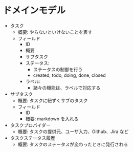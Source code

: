 # ドメインモデル

- タスク
  - 概要: やらないといけないことを表す
  - フィールド
    - ID
    - 概要
    - サブタスク
    - ステータス:
      - ステータスの制御を行う
      - created, todo, doing, done, closed
    - ラベル:
      - 諸々の機能は、ラベルで対応する
- サブタスク
  - 概要: タスクに紐ずくサブのタスク
  - フィールド
    - ID
    - 概要: markdown を入れる
- タスクプロバイダー
  - 概要: タスクの提供元、ユーザ入力、Github、Jira など
- タスクステータス履歴
  - 概要: タスクのステータスが変わったときに発行される
